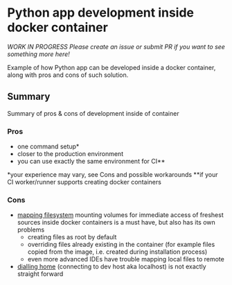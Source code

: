 # Python app development inside docker container

*WORK IN PROGRESS*
*Please create an issue or submit PR if you want to see something more here!*

Example of how Python app can be developed inside a docker container,
along with  pros and cons of such solution.


## Summary

Summary of pros & cons of development inside of container

### Pros

* one command setup*
* closer to the production environment
* you can use exactly the same environment for CI**

*your experience may vary, see Cons and possible workarounds
**if your CI worker/runner supports creating docker containers

### Cons

* [mapping filesystem](docs/MAPPING_FILES.md) mounting volumes for immediate access of freshest sources inside docker containers is a must have, but also has its own problems
  * creating files as root by default
  * overriding files already existing in the container (for example files copied from the image, i.e. created during installation process)
  * even more advanced IDEs have trouble mapping local files to remote 
* [dialling home](docs/DIAL_HOME.md) (connecting to dev host aka localhost) is not exactly straight forward
